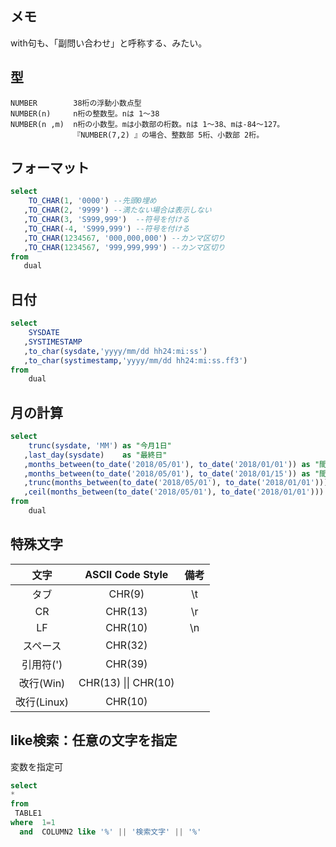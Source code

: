 ## メモ
with句も、「副問い合わせ」と呼称する、みたい。

## 型
```
NUMBER        38桁の浮動小数点型
NUMBER(n)     n桁の整数型。nは 1～38
NUMBER(n ,m)  n桁の小数型。mは小数部の桁数。nは 1～38、mは-84～127。
              『NUMBER(7,2) 』の場合、整数部 5桁、小数部 2桁。
```

## フォーマット
```sql
select
    TO_CHAR(1, '0000') --先頭0埋め
   ,TO_CHAR(2, '9999') --満たない場合は表示しない
   ,TO_CHAR(3, 'S999,999')  --符号を付ける
   ,TO_CHAR(-4, 'S999,999') --符号を付ける
   ,TO_CHAR(1234567, '000,000,000') --カンマ区切り
   ,TO_CHAR(1234567, '999,999,999') --カンマ区切り
from
   dual
```

## 日付
```sql
select
    SYSDATE       
   ,SYSTIMESTAMP  
   ,to_char(sysdate,'yyyy/mm/dd hh24:mi:ss')           
   ,to_char(systimestamp,'yyyy/mm/dd hh24:mi:ss.ff3')  
from
    dual
```

## 月の計算
```sql
select 
    trunc(sysdate, 'MM') as "今月1日" 
   ,last_day(sysdate)    as "最終日"
   ,months_between(to_date('2018/05/01'), to_date('2018/01/01')) as "間の月数"  --(結果：4)
   ,months_between(to_date('2018/05/01'), to_date('2018/01/15')) as "間の月数2" --(結果：3.5483871)
   ,trunc(months_between(to_date('2018/05/01'), to_date('2018/01/01')))  as "間の月数3"  --(結果：4)
   ,ceil(months_between(to_date('2018/05/01'), to_date('2018/01/01')))  as "xxx"
from 
    dual
```

## 特殊文字
|    文字       |   ASCII Code Style    |  備考  |
|:-------------:|:---------------------:|:------:|
|  タブ         |  CHR(9)               |  \\t   |
|  CR           |  CHR(13)              |  \\r   |
|  LF           |  CHR(10)              |  \\n   |
|  スペース     |  CHR(32)              |        |
|  引用符(')    |  CHR(39)              |        |
|  改行(Win)    |  CHR(13) \|\| CHR(10) |        |
|  改行(Linux)  |  CHR(10)              |        |


## like検索：任意の文字を指定
変数を指定可
```sql
select
*
from
 TABLE1
where  1=1
  and  COLUMN2 like '%' || '検索文字' || '%'
```

